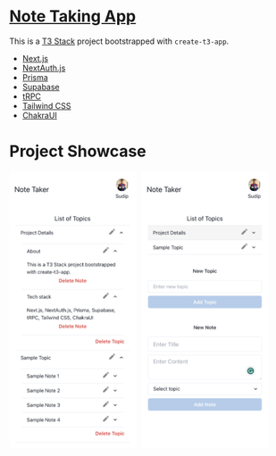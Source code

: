 # [Note Taking App](https://cobra-notes.vercel.app/)

This is a [T3 Stack](https://create.t3.gg/) project bootstrapped with `create-t3-app`.

- [Next.js](https://nextjs.org)
- [NextAuth.js](https://next-auth.js.org)
- [Prisma](https://prisma.io)
- [Supabase](https://supabase.com/)
- [tRPC](https://trpc.io)
- [Tailwind CSS](https://tailwindcss.com)
- [ChakraUI](https://chakra-ui.com/)

# Project Showcase

<div style="display: flex; align-items: flex-start; gap: 10px">
    <img src="./note-taker-1.png"  width="45%">
    <img src="./note-taker-2.png"  width="45%">
</div>
